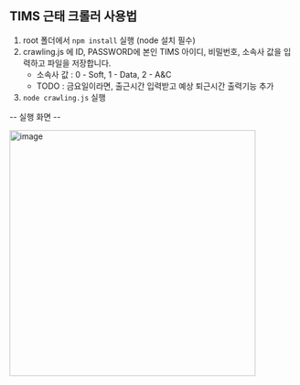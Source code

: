 ## TIMS 근태 크롤러 사용법

1. root 폴더에서 `npm install` 실행 (node 설치 필수)
2. crawling.js 에 ID, PASSWORD에 본인 TIMS 아이디, 비밀번호, 소속사 값을 입력하고 파일을 저장합니다.
   - 소속사 값 : 0 - Soft, 1 - Data, 2 - A&C
   - TODO : 금요일이라면, 출근시간 입력받고 예상 퇴근시간 출력기능 추가
3. `node crawling.js` 실행

-- 실행 화면 --

<img width="430" alt="image" src="https://user-images.githubusercontent.com/60918109/169638427-97b097e2-d411-4123-97fa-e0bb5f407e20.png">
